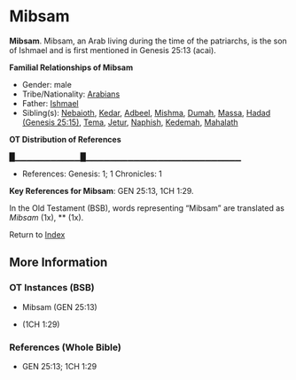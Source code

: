 # Mibsam
**Mibsam**. 
Mibsam, an Arab living during the time of the patriarchs, is the son of Ishmael and is first mentioned in Genesis 25:13 (acai). 




**Familial Relationships of Mibsam**


* Gender: male
* Tribe/Nationality: [Arabians](../../../groups/md/acai/Arabia.md)
* Father: [Ishmael](Ishmael.md)
* Sibling(s): [Nebaioth](Nebaioth.md), [Kedar](Kedar.md), [Adbeel](Adbeel.md), [Mishma](Mishma.md), [Dumah](Dumah.md), [Massa](Massa.md), [Hadad (Genesis 25:15)](Hadad.4.md), [Tema](Tema.md), [Jetur](Jetur.md), [Naphish](Naphish.md), [Kedemah](Kedemah.md), [Mahalath](Mahalath.md)


**OT Distribution of References**

█▁▁▁▁▁▁▁▁▁▁▁█▁▁▁▁▁▁▁▁▁▁▁▁▁▁▁▁▁▁▁▁▁▁▁▁▁▁
* References: Genesis: 1; 1 Chronicles: 1



**Key References for Mibsam**: 
GEN 25:13, 1CH 1:29. 


In the Old Testament (BSB), words representing “Mibsam” are translated as 
*Mibsam* (1x), ** (1x). 




Return to [Index](00-Index.md)

## More Information

### OT Instances (BSB)

* Mibsam (GEN 25:13)

*  (1CH 1:29)



### References (Whole Bible)

* GEN 25:13; 1CH 1:29



